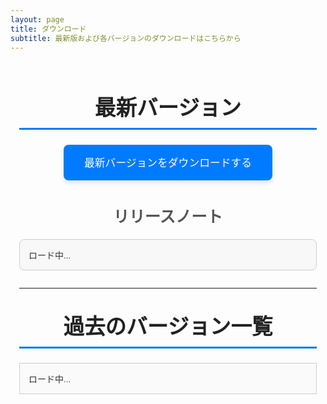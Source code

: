 ```yaml
---
layout: page
title: ダウンロード
subtitle: 最新版および各バージョンのダウンロードはこちらから
---
```


<!-- ページ全体のスタイル -->
<style>
  /* Google Fonts の読み込み */
  @import url('https://fonts.googleapis.com/css2?family=Roboto:wght@400;500;700&display=swap');

  /* 全体の基本設定 */
  .page-content {
    font-family: 'Roboto', sans-serif;
    max-width: 900px;
    margin: 0 auto;
    padding: 1em;
    color: #333;
  }
  /* セクション見出し */
  h2.section-title {
    text-align: center;
    font-size: 2.4em;
    margin-top: 1em;
    margin-bottom: 0.7em;
    color: #222;
    border-bottom: 3px solid #007BFF;
    padding-bottom: 0.3em;
  }
  /* サブセクション見出し */
  h3.subsection-title {
    text-align: center;
    font-size: 1.8em;
    margin: 1.5em 0 0.8em;
    color: #555;
  }
  /* 最新バージョン用のダウンロードボタン */
  .download-button {
    display: block;
    width: 100%;
    max-width: 300px;
    margin: 0 auto 1em;
    padding: 1em;
    background-color: #007BFF;
    color: #fff;
    text-align: center;
    text-decoration: none;
    font-size: 1.2em;
    border-radius: 8px;
    box-shadow: 0 4px 8px rgba(0,0,0,0.1);
    transition: background-color 0.3s ease, transform 0.3s ease;
  }
  .download-button:hover {
    background-color: #0056b3;
    transform: translateY(-3px);
  }
  /* リリースノートの表示領域 */
  .release-notes {
    border: 1px solid #ccc;
    padding: 1em;
    border-radius: 8px;
    max-height: 200px;
    overflow-y: scroll;
    margin: 1em auto 2em;
    background-color: #f8f8f8;
  }
  /* 過去のバージョン一覧 */
  .release-list {
    max-height: 300px;
    overflow-y: scroll;
    border: 1px solid #ccc;
    padding: 1em;
    margin: 1em auto;
    background-color: #fafafa;
  }
  .release-list ul {
    list-style: none;
    padding-left: 0;
    margin: 0;
  }
  .release-list li {
    display: flex;
    justify-content: space-between;
    align-items: center;
    margin: 0.8em 0;
  }
  .release-list a {
    text-decoration: none;
    color: #007BFF;
    font-weight: 500;
    transition: color 0.3s ease;
  }
  .release-list a:hover {
    color: #0056b3;
    text-decoration: underline;
  }
  .release-date {
    font-size: 0.9em;
    color: #777;
    margin-left: 1em;
    white-space: nowrap;
  }
</style>

<!-- marked.js の読み込み -->
<script src="https://cdn.jsdelivr.net/npm/marked/marked.min.js"></script>

<div class="page-content">

  <!-- 最新バージョン -->
  <h2 class="section-title">最新バージョン</h2>
  <div style="text-align:center;">
    <a id="latest-release-button" class="download-button" href="#" target="_blank">
      最新バージョンをダウンロードする
    </a>
  </div>
  <h3 class="subsection-title">リリースノート</h3>
  <div id="release-notes" class="release-notes">
    ロード中...
  </div>

  <hr>

  <!-- 過去のバージョン一覧 -->
  <h2 class="section-title">過去のバージョン一覧</h2>
  <div id="release-list" class="release-list">
    ロード中...
  </div>
  
  <script>
    // GitHub のリポジトリ情報
    const owner = 'fujitatsukasa';
    const repo = 'YukkuriMatomeProcessor';
    const apiUrl = `https://api.github.com/repos/${owner}/${repo}/releases`;

    // ヘルパー関数：日付を整形（例: YYYY-MM-DD）
    function formatDate(dateString) {
      const date = new Date(dateString);
      const year = date.getFullYear();
      const month = ('0' + (date.getMonth() + 1)).slice(-2);
      const day = ('0' + date.getDate()).slice(-2);
      return `${year}-${month}-${day}`;
    }

    fetch(apiUrl)
      .then(response => response.json())
      .then(releases => {
        if (!Array.isArray(releases)) {
          document.getElementById('release-list').innerHTML = 'リリース情報を取得できませんでした。';
          return;
        }

        // 最新リリースの設定（zipball_url を利用）
        if (releases.length > 0) {
          const latest = releases[0];
          document.getElementById('latest-release-button').href = latest.zipball_url;
          // 最新リリースのリリースノートは Markdown 形式 → marked.js で変換
          const notesMarkdown = latest.body || 'リリースノートはありません。';
          const notesHTML = marked.parse(notesMarkdown);
          document.getElementById('release-notes').innerHTML = notesHTML;
        } else {
          document.getElementById('latest-release-button').innerHTML = 'リリースがありません';
          document.getElementById('release-notes').innerHTML = '';
        }

        // 過去のリリース一覧（最新リリースは除外）
        const listDiv = document.getElementById('release-list');
        listDiv.innerHTML = ''; // ロード中メッセージのクリア
        const ul = document.createElement('ul');
        releases.forEach((release, index) => {
          if (index === 0) return; // 最新はすでに表示済みなのでスキップ
          const li = document.createElement('li');
          
          // リリースリンク
          const a = document.createElement('a');
          a.href = release.zipball_url;
          a.target = '_blank';
          a.textContent = release.name || release.tag_name;
          
          // リリース日を表示するための要素
          const dateSpan = document.createElement('span');
          dateSpan.className = 'release-date';
          dateSpan.textContent = formatDate(release.published_at);
          
          li.appendChild(a);
          li.appendChild(dateSpan);
          ul.appendChild(li);
        });
        listDiv.appendChild(ul);
      })
      .catch(error => {
        document.getElementById('release-list').innerHTML = 'リリース情報の取得に失敗しました。';
        document.getElementById('release-notes').innerHTML = '';
        console.error(error);
      });
  </script>

</div>
